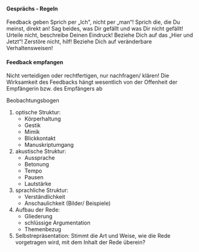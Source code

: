 #### Gesprächs - Regeln 
Feedback geben Sprich per „Ich", nicht per „man“! Sprich die, die Du meinst, direkt an! 
Sag beides, was Dir gefällt und was Dir nicht gefällt! 
Urteile nicht, beschreibe Deinen Eindruck! Beziehe Dich auf das „Hier und Jetzt“! 
Zerstöre nicht, hilf! 
Beziehe Dich auf veränderbare Verhaltensweisen! 

#### Feedback empfangen 
Nicht verteidigen oder rechtfertigen, nur nachfragen/ klären! 
Die Wirksamkeit des Feedbacks hängt wesentlich von der Offenheit der Empfängerin bzw. des Empfängers ab

Beobachtungsbogen 
1. optische Struktur: 
	- Körperhaltung 
	- Gestik 
	- Mimik 
	- Blickkontakt 
	- Manuskriptumgang 
1. akustische Struktur: 
	- Aussprache 
	- Betonung 
	- Tempo 
	- Pausen 
	- Lautstärke 
1. sprachliche Struktur: 
	- Verständlichkeit 
	- Anschaulichkeit (Bilder/ Beispiele) 
1. Aufbau der Rede: 
	- Gliederung 
	- schlüssige Argumentation 
	- Themenbezug 
1. Selbstrepräsentation: 
	Stimmt die Art und Weise, wie die Rede vorgetragen wird, mit dem Inhalt der Rede überein? 